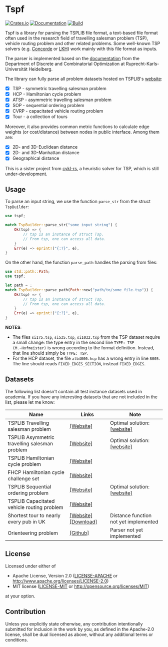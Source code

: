 # Tspf

[![Crates.io](https://img.shields.io/crates/v/tspf)](https://crates.io/crates/tspf) [![Documentation](https://docs.rs/tspf/badge.svg)](https://docs.rs/tspf) [![Build](https://github.com/1crcbl/tspf-rs/actions/workflows/main.yml/badge.svg)](https://github.com/1crcbl/tspf-rs/actions/workflows/main.yml)

Tspf is a library for parsing the TSPLIB file format, a text-based file format often used in the research field of travelling salesman problem (TSP), vehicle routing problem and other related problems. Some well-known TSP solvers (e.g. [Concorde](http://www.math.uwaterloo.ca/tsp/concorde/index.html) or [LKH](http://webhotel4.ruc.dk/~keld/research/LKH/)) work mainly with this file format as inputs.

The parser is implemented based on the [documentation](http://comopt.ifi.uni-heidelberg.de/software/TSPLIB95/) from the Department of Discrete and Combinatorial Optimization at Ruprecht-Karls-Universität Heidelberg.

The library can fully parse all problem datasets hosted on TSPLIB's [website](http://comopt.ifi.uni-heidelberg.de/software/TSPLIB95/):
- [X] TSP - symmetric travelling salesman problem  
- [X] HCP - Hamiltonian cycle problem  
- [X] ATSP - asymmetric travelling salesman problem  
- [X] SOP - sequential ordering problem  
- [X] CVRP - capacitated vehicle routing problem  
- [X] Tour - a collection of tours 

Moreover, it also provides common metric functions to calculate edge weights (or cost/distance) between nodes in public interface. Among them are:
- [X] 2D- and 3D-Euclidean distance
- [X] 2D- and 3D-Manhattan distance
- [X] Geographical distance

This is a sister project from [cykl-rs](https://github.com/1crcbl/cykl-rs), a heuristic solver for TSP, which is still under-development.

## Usage
To parse an input string, we use the function ```parse_str``` from the struct ```TspBuilder```:
```rust
use tspf;

match TspBuilder::parse_str("some input string") {
    Ok(tsp) => {
        // tsp is an instance of struct Tsp.
        // From tsp, one can access all data.
    }
    Err(e) => eprint!("{:?}", e),
}
```

On the other hand, the function ```parse_path``` handles the parsing from files:
```rust
use std::path::Path;
use tspf;

let path = ;
match TspBuilder::parse_path(Path::new("path/to/some_file.tsp")) {
    Ok(tsp) => {
        // tsp is an instance of struct Tsp.
        // From tsp, one can access all data.
    }
    Err(e) => eprint!("{:?}", e),
}
``` 

**NOTES**:
- The files ```si175.tsp```, ```si535.tsp```, ```si1032.tsp``` from the TSP dataset require a small change: the type entry in the second line ```TYPE: TSP (M.~Hofmeister)``` is wrong according to the format definition. Instead, that line should simply be ```TYPE: TSP```.
- For the HCP dataset, the file ```alb4000.hcp``` has a wrong entry in line ```8005```. The line should reads ```FIXED_EDGES_SECTION```, instead ```FIXED_EDGES```.

## Datasets
The following list doesn't contain all test instance datasets used in academia. If you have any interesting datasets that are not included in the list, please let me know:

|Name |Links  | Note|
--- | --- | ---
|TSPLIB Travelling salesman problem | [[Website]](http://comopt.ifi.uni-heidelberg.de/software/TSPLIB95/tsp/)| Optimal solution: [[website]](http://comopt.ifi.uni-heidelberg.de/software/TSPLIB95/STSP.html)|
|TSPLIB Asymmetric travelling salesman problem | [[Website]](http://comopt.ifi.uni-heidelberg.de/software/TSPLIB95/atsp/)| Optimal solution: [[website]](http://comopt.ifi.uni-heidelberg.de/software/TSPLIB95/ATSP.html)|
|TSPLIB Hamiltonian cycle problem |[[Website]](http://comopt.ifi.uni-heidelberg.de/software/TSPLIB95/hcp/)||
|FHCP Hamiltonian cycle challenge set |[[Website]](https://sites.flinders.edu.au/flinders-hamiltonian-cycle-project/fhcp-challenge-set/)||
|TSPLIB Sequential ordering problem |[[Website]](http://comopt.ifi.uni-heidelberg.de/software/TSPLIB95/sop/)| Optimal solution: [[website]](http://comopt.ifi.uni-heidelberg.de/software/TSPLIB95/SOP.html)|
|TSPLIB Capacitated vehicle routing problem |[[Website]](http://comopt.ifi.uni-heidelberg.de/software/TSPLIB95/vrp/)||
|Shortest tour to nearly every pub in UK| [[Website]](http://www.math.uwaterloo.ca/tsp/uk/index.html) [[Download]](http://www.math.uwaterloo.ca/tsp/uk/files/uk49687_geom.tsp.txt) | Distance function not yet implemented |
|Orienteering problem | [[Github]](https://github.com/bcamath-ds/OPLib/tree/master/instances) | Parser not yet implemented |

## License

Licensed under either of

 * Apache License, Version 2.0
   ([LICENSE-APACHE](LICENSE-APACHE) or http://www.apache.org/licenses/LICENSE-2.0)
 * MIT license
   ([LICENSE-MIT](LICENSE-MIT) or http://opensource.org/licenses/MIT)

at your option.

## Contribution

Unless you explicitly state otherwise, any contribution intentionally submitted for inclusion in the work by you, as defined in the Apache-2.0 license, shall be dual licensed as above, without any additional terms or conditions.

